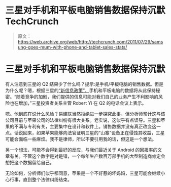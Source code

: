 # 三星对手机和平板电脑销售数据保持沉默 TechCrunch

> 原文：<https://web.archive.org/web/http://techcrunch.com/2011/07/29/samsung-goes-mum-with-phone-and-tablet-sales-stats/>

# 三星对手机和平板电脑销售数据保持沉默

有人注意到三星的 Q2 结果少了什么吗？提示:是手机/平板电脑的销售数据。但是为什么呢？嗯，根据三星的[“新信息政策”，](https://web.archive.org/web/20230203044859/http://online.wsj.com/article/SB10001424053111904888304576475693866644746.html)手机和平板电脑的数据将从此保持秘密。“随着竞争的加剧，我们提供的信息可能对我们自己的业务产生不利影响的风险也在增加，”三星投资者关系主管 Robert Yi 在 Q2 的电话会议上表示。

嗯。他到底在说什么风险？易建联当然拒绝进一步探究此事，但分析师预计这与该公司目前与苹果公司的法律纠纷有很大关系。老实说，这似乎有点误导。三星和苹果的不满与专利有关，主要集中在设计和软件上。销售数据并没有真正改变这一点。话说回来，如果苹果能够向法官证明三星的“山寨”设备正在侵蚀其收益，三星可能会面临一些麻烦。我不是律师，所以不要引用我的话，但这是一个想法。

另一个想法，可能不会得到最好的反应，与我们最近关于 Android 的回报率的文章有关。不管这个数字是对是错，一个每年生产数百万部手机的大型制造商肯定会想把这个数据留给自己。

无论如何，分析师们似乎都同意，苹果是一个不好惹的坏妈妈，三星可能会继续小心行事，直到整个法律纠纷结束。